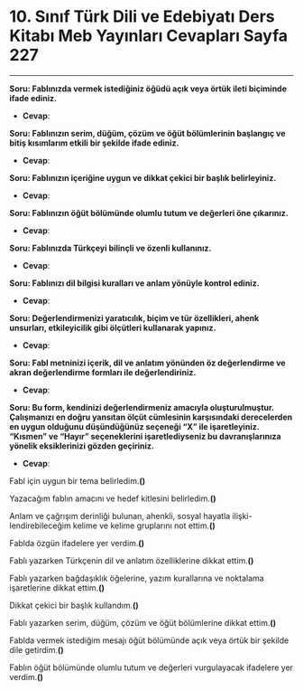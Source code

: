 # 10. Sınıf Türk Dili ve Edebiyatı Ders Kitabı Meb Yayınları Cevapları Sayfa 227

---

**Soru: Fablınızda vermek istediğiniz öğüdü açık veya örtük ileti biçiminde ifade ediniz.**

-   **Cevap**:

**Soru: Fablınızın serim, düğüm, çözüm ve öğüt bölümlerinin başlangıç ve bitiş kısımlarım etkili bir şekilde ifade ediniz.**

-   **Cevap**:

**Soru: Fablınızın içeriğine uygun ve dikkat çekici bir başlık belirleyiniz.**

-   **Cevap**:

**Soru: Fablınızın öğüt bölümünde olumlu tutum ve değerleri öne çıkarınız.**

-   **Cevap**:

**Soru: Fablınızda Türkçeyi bilinçli ve özenli kullanınız.**

-   **Cevap**:

**Soru: Fablınızı dil bilgisi kuralları ve anlam yönüyle kontrol ediniz.**

-   **Cevap**:

**Soru: Değerlendirmenizi yaratıcılık, biçim ve tür özellikleri, ahenk unsurları, etkileyicilik gibi ölçütleri kullanarak yapınız.**

-   **Cevap**:

**Soru: Fabl metninizi içerik, dil ve anlatım yönünden öz değerlendirme ve akran değerlendirme formları ile değerlendiriniz.**

-   **Cevap**:

**Soru: Bu form, kendinizi değerlendirmeniz amacıyla oluşturulmuştur. Çalışmanızı en doğru yansıtan ölçüt cümlesinin karşısındaki derecelerden en uygun olduğunu düşündüğünüz seçeneği “X” ile işaretleyiniz. “Kısmen” ve “Hayır” seçeneklerini işaretlediyseniz bu davranışlarınıza yönelik eksiklerinizi gözden geçiriniz.**

-   **Cevap**:

Fabl için uygun bir tema belirledim.**()**

 Yazacağım fablın amacını ve hedef kitlesini belirledim.**()**

 Anlam ve çağrışım derinliği bulunan, ahenkli, sosyal hayatla ilişki- lendirebileceğim kelime ve kelime gruplarını not ettim.**()**

 Fablda özgün ifadelere yer verdim.**()**

 Fablı yazarken Türkçenin dil ve anlatım özelliklerine dikkat ettim.**()**

 Fablı yazarken bağdaşıklık öğelerine, yazım kurallarına ve noktalama işaretlerine dikkat ettim.**()**

 Dikkat çekici bir başlık kullandım.**()**

 Fablı yazarken serim, düğüm, çözüm ve öğüt bölümlerine dikkat ettim.**()**

 Fablda vermek istediğim mesajı öğüt bölümünde açık veya örtük bir şekilde dile getirdim.**()**

 Fablın öğüt bölümünde olumlu tutum ve değerleri vurgulayacak ifadelere yer verdim.**()**